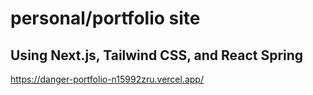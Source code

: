 # personal/portfolio site

## Using Next.js, Tailwind CSS, and React Spring
https://danger-portfolio-n15992zru.vercel.app/
